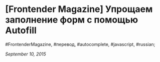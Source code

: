 <script type="text/javascript">
	window.location.href = 'https://frontender.info/checkout-faster-with-Autofill/';
</script>

# [Frontender Magazine] Упрощаем заполнение форм с помощью Autofill

#FrontenderMagazine, #перевод, #autocomplete, #javascript, #russian;

_September 10, 2015_